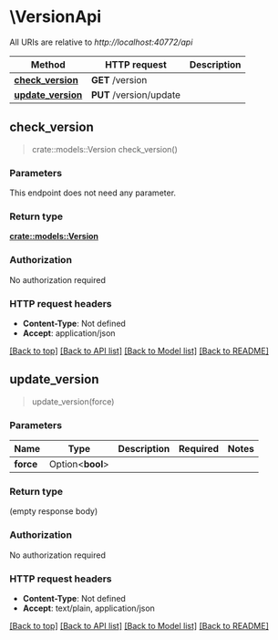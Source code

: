 # \VersionApi

All URIs are relative to *http://localhost:40772/api*

Method | HTTP request | Description
------------- | ------------- | -------------
[**check_version**](VersionApi.md#check_version) | **GET** /version | 
[**update_version**](VersionApi.md#update_version) | **PUT** /version/update | 



## check_version

> crate::models::Version check_version()


### Parameters

This endpoint does not need any parameter.

### Return type

[**crate::models::Version**](Version.md)

### Authorization

No authorization required

### HTTP request headers

- **Content-Type**: Not defined
- **Accept**: application/json

[[Back to top]](#) [[Back to API list]](../README.md#documentation-for-api-endpoints) [[Back to Model list]](../README.md#documentation-for-models) [[Back to README]](../README.md)


## update_version

> update_version(force)


### Parameters


Name | Type | Description  | Required | Notes
------------- | ------------- | ------------- | ------------- | -------------
**force** | Option<**bool**> |  |  |

### Return type

 (empty response body)

### Authorization

No authorization required

### HTTP request headers

- **Content-Type**: Not defined
- **Accept**: text/plain, application/json

[[Back to top]](#) [[Back to API list]](../README.md#documentation-for-api-endpoints) [[Back to Model list]](../README.md#documentation-for-models) [[Back to README]](../README.md)

